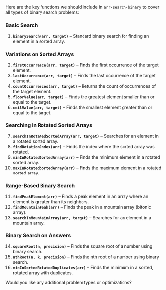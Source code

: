 Here are the key functions we should include in `arr-search-binary` to cover all types of binary search problems:

### **Basic Search**
1. **`binarySearch(arr, target)`** – Standard binary search for finding an element in a sorted array.

### **Variations on Sorted Arrays**
2. **`firstOccurrence(arr, target)`** – Finds the first occurrence of the target element.
3. **`lastOccurrence(arr, target)`** – Finds the last occurrence of the target element.
4. **`countOccurrences(arr, target)`** – Returns the count of occurrences of the target element.
5. **`floorValue(arr, target)`** – Finds the greatest element smaller than or equal to the target.
6. **`ceilValue(arr, target)`** – Finds the smallest element greater than or equal to the target.

### **Searching in Rotated Sorted Arrays**
7. **`searchInRotatedSortedArray(arr, target)`** – Searches for an element in a rotated sorted array.
8. **`findRotationIndex(arr)`** – Finds the index where the sorted array was rotated.
9. **`minInRotatedSortedArray(arr)`** – Finds the minimum element in a rotated sorted array.
10. **`maxInRotatedSortedArray(arr)`** – Finds the maximum element in a rotated sorted array.

### **Range-Based Binary Search**
11. **`findPeakElement(arr)`** – Finds a peak element in an array where an element is greater than its neighbors.
12. **`findMountainPeak(arr)`** – Finds the peak in a mountain array (bitonic array).
13. **`searchInMountainArray(arr, target)`** – Searches for an element in a mountain array.

### **Binary Search on Answers**
14. **`squareRoot(n, precision)`** – Finds the square root of a number using binary search.
15. **`nthRoot(n, k, precision)`** – Finds the nth root of a number using binary search.
16. **`minInSortedRotatedDuplicates(arr)`** – Finds the minimum in a sorted, rotated array with duplicates.

Would you like any additional problem types or optimizations?